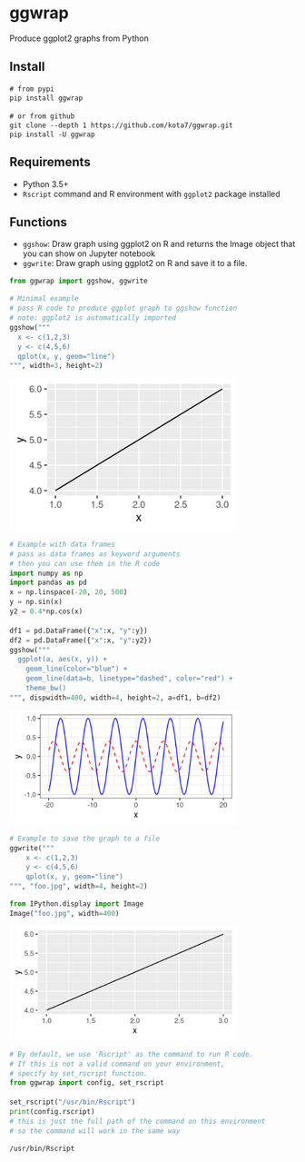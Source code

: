 ggwrap
======
Produce ggplot2 graphs from Python

## Install

```shell
# from pypi
pip install ggwrap

# or from github
git clone --depth 1 https://github.com/kota7/ggwrap.git
pip install -U ggwrap
```

## Requirements

- Python 3.5+
- `Rscript` command and R environment with `ggplot2` package installed

## Functions

- `ggshow`: Draw graph using ggplot2 on R and returns the Image object that you can show on Jupyter notebook
- `ggwrite`: Draw graph using ggplot2 on R and save it to a file.



```python
from ggwrap import ggshow, ggwrite
```


```python
# Minimal example
# pass R code to produce ggplot graph to ggshow function
# note: ggplot2 is automatically imported
ggshow("""
  x <- c(1,2,3)
  y <- c(4,5,6)
  qplot(x, y, geom="line")
""", width=3, height=2)
```




    
<img src="README_files/README_3_0.png" width=400>
    




```python
# Example with data frames
# pass as data frames as keyword arguments
# then you can use them in the R code
import numpy as np
import pandas as pd
x = np.linspace(-20, 20, 500)
y = np.sin(x)
y2 = 0.4*np.cos(x)

df1 = pd.DataFrame({"x":x, "y":y})
df2 = pd.DataFrame({"x":x, "y":y2})
ggshow("""
  ggplot(a, aes(x, y)) + 
    geom_line(color="blue") +
    geom_line(data=b, linetype="dashed", color="red") +
    theme_bw()
""", dispwidth=400, width=4, height=2, a=df1, b=df2)
```




    
<img src="README_files/README_4_0.png" width=400>



```python
# Example to save the graph to a file
ggwrite("""
    x <- c(1,2,3)
    y <- c(4,5,6)
    qplot(x, y, geom="line")
""", "foo.jpg", width=4, height=2)
```


```python
from IPython.display import Image
Image("foo.jpg", width=400)
```




    
<img src="README_files/README_6_0.jpg" width=400>




```python
# By default, we use 'Rscript' as the command to run R code.
# If this is not a valid command on your environment,
# specify by set_rscript function.
from ggwrap import config, set_rscript

set_rscript("/usr/bin/Rscript")  
print(config.rscript)
# this is just the full path of the command on this environment
# so the command will work in the same way
```

    /usr/bin/Rscript



```python

```
